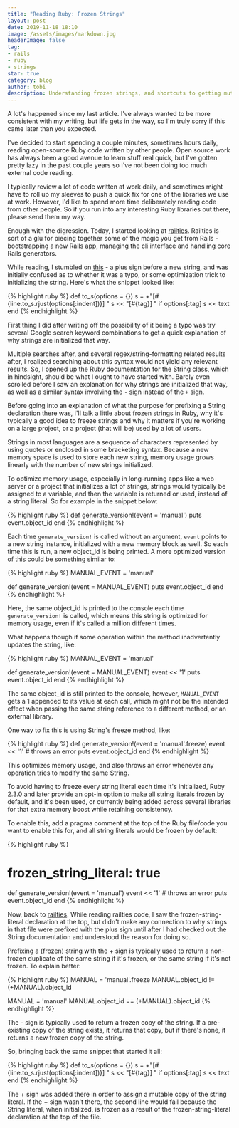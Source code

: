 ```yaml
---
title: "Reading Ruby: Frozen Strings"
layout: post
date: 2019-11-18 18:10
image: /assets/images/markdown.jpg
headerImage: false
tag:
- rails
- ruby
- strings
star: true
category: blog
author: tobi
description: Understanding frozen strings, and shortcuts to getting mutable/immutable copies of a (frozen) string
---
```


A lot's happened since my last article. I've always wanted to be more consistent with my writing, but life gets in the way, so I'm truly sorry if this came later than you expected.

I've decided to start spending a couple minutes, sometimes hours daily, reading open-source Ruby code written by other people. Open source work has always been a good avenue to learn stuff real quick, but I've gotten pretty lazy in the past couple years so I've not been doing too much external code reading.

I typically review a lot of code written at work daily, and sometimes might have to roll up my sleeves to push a quick fix for one of the libraries we use at work. However, I'd like to spend more time deliberately reading code from other people. So if you run into any interesting Ruby libraries out there, please send them my way.

Enough with the digression. Today, I started looking at [railties](https://github.com/rails/rails/tree/e0bfe78e462e489be519c0f628c913fa78fd079a/railties). Railties is sort of a glu for piecing together some of the magic you get from Rails - bootstrapping a new Rails app, managing the cli interface and handling core Rails generators.

While reading, I stumbled on [this](https://github.com/rails/rails/blob/e0bfe78e462e489be519c0f628c913fa78fd079a/railties/lib/rails/source_annotation_extractor.rb#L58) - a plus sign before a new string, and was initially confused as to whether it was a typo, or some optimization trick to initializing the string. Here's what the snippet looked like:

{% highlight ruby %}
  def to_s(options = {})
    s = +"[#{line.to_s.rjust(options[:indent])}] "
    s << "[#{tag}] " if options[:tag]
    s << text
  end
{% endhighlight %}

First thing I did after writing off the possibility of it being a typo was try several Google search keyword combinations to get a quick explanation of why strings are initialized that way.

Multiple searches after, and several regex/string-formatting related results after, I realized searching about this syntax would not yield any relevant results. So, I opened up the Ruby documentation for the String class, which in hindsight, should be what I ought to have started with. Barely even scrolled before I saw an explanation for why strings are initialized that way, as well as a similar syntax involving the `-` sign instead of the `+` sign.

Before going into an explanation of what the purpose for prefixing a String declaration there was, I'll talk a little about frozen strings in Ruby, why it's typically a good idea to freeze strings and why it matters if you're working on a large project, or a project (that will be) used by a lot of users.

Strings in most languages are a sequence of characters represented by using quotes or enclosed in some bracketing syntax. Because a new memory space is used to store each new string, memory usage grows linearly with the number of new strings initialized.

To optimize memory usage, especially in long-running apps like a web server or a project that initializes a lot of strings, strings would typically be assigned to a variable, and then the variable is returned or used, instead of a string literal. So for example in the snippet below:


{% highlight ruby %}
  def generate_version!(event = 'manual')
    puts event.object_id
  end
{% endhighlight %}


Each time `generate_version!` is called without an argument, `event` points to a new string instance, initialized with a new memory block as well. So each time this is run, a new object_id is being printed. A more optimized version of this could be something similar to:


{% highlight ruby %}
  MANUAL_EVENT = 'manual'

  def generate_version!(event = MANUAL_EVENT)
    puts event.object_id
  end
{% endhighlight %}


Here, the same object_id is printed to the console each time `generate_version!` is called, which means this string is optimized for memory usage, even if it's called a million different times.

What happens though if some operation within the method inadvertently updates the string, like:

{% highlight ruby %}
  MANUAL_EVENT = 'manual'

  def generate_version!(event = MANUAL_EVENT)
    event << '1'
    puts event.object_id
  end
{% endhighlight %}

The same object_id is still printed to the console, however, `MANUAL_EVENT` gets a 1 appended to its value at each call, which might not be the intended effect when passing the same string reference to a different method, or an external library.

One way to fix this is using String's freeze method, like:

{% highlight ruby %}
  def generate_version!(event = 'manual'.freeze)
    event << '1' # throws an error
    puts event.object_id
  end
{% endhighlight %}

This optimizes memory usage, and also throws an error whenever any operation tries to modify the same String.

To avoid having to freeze every string literal each time it's initialized, Ruby 2.3.0 and later provide an opt-in option to make all string literals frozen by default, and it's been used, or currently being added across several libraries for that extra memory boost while retaining consistency.

To enable this, add a pragma comment at the top of the Ruby file/code you want to enable this for, and all string literals would be frozen by default:

{% highlight ruby %}
  # frozen_string_literal: true

  def generate_version!(event = 'manual')
    event << '1' # throws an error
    puts event.object_id
  end
{% endhighlight %}

Now, back to [railties](https://github.com/rails/rails/tree/e0bfe78e462e489be519c0f628c913fa78fd079a/railties). While reading railties code, I saw the frozen-string-literal declaration at the top, but didn't make any connection to why strings in that file were prefixed with the plus sign until after I had checked out the String documentation and understood the reason for doing so.

Prefixing a (frozen) string with the + sign is typically used to return a non-frozen duplicate of the same string if it's frozen, or the same string if it's not frozen. To explain better:

{% highlight ruby %}
  MANUAL = 'manual'.freeze
  MANUAL.object_id != (+MANUAL).object_id

  MANUAL = 'manual'
  MANUAL.object_id == (+MANUAL).object_id
{% endhighlight %}

The - sign is typically used to return a frozen copy of the string. If a pre-existing copy of the string exists, it returns that copy, but if there's none, it returns a new frozen copy of the string.

So, bringing back the same snippet that started it all:

{% highlight ruby %}
  def to_s(options = {})
    s = +"[#{line.to_s.rjust(options[:indent])}] "
    s << "[#{tag}] " if options[:tag]
    s << text
  end
{% endhighlight %}

The + sign was added there in order to assign a mutable copy of the string literal. If the + sign wasn't there, the second line would fail because the String literal, when initialized, is frozen as a result of the frozen-string-literal declaration at the top of the file.